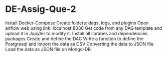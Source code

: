 # DE-Assig-Que-2
Install Docker-Compose
Create folders: dags, logs, and plugins
Open airflow web using link: localhost:8080
Get code from any DAG template and upload it in Jupyter to modify it.
Install all libraries and dependencies packages
Create and define the DAG
Write a function to define the Postgresql and import the data as CSV
Converting the data to JSON file
Load the data as JSON file on Mongo-DB
